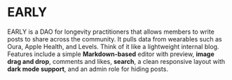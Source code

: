 # EARLY

EARLY is a DAO for longevity practitioners that allows members to write posts to share across the community. It pulls data from wearables such as Oura, Apple Health, and Levels. Think of it like a lightweight internal blog. Features include a simple **Markdown-based** editor with preview, **image drag and drop**, comments and likes, **search**, a clean responsive layout with **dark mode support**, and an admin role for hiding posts.
